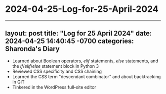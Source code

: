 # 2024-04-25-Log-for-25-April-2024
---
layout: post
title:  "Log for 25 April 2024"
date:   2024-04-25 14:40:45 -0700
categories: Sharonda's Diary
---
* Learned about Boolean operators, _elif_ statements, _else_ statements, and the _if_/_elif_/_else_ statement block in Python 3 
* Reviewed CSS specificity and CSS chaining
* Learned the CSS term "descendant combinator" and about backtracking in GIT
* Tinkered in the WordPress full-site editor